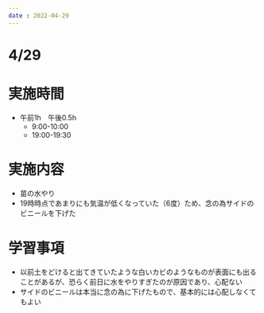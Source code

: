 ```yaml
---
date : 2022-04-29
---
```

# 4/29

# 実施時間

- 午前1h　午後0.5h
    - 9:00-10:00
    - 19:00-19:30

# 実施内容

- 苗の水やり
- 19時時点であまりにも気温が低くなっていた（6度）ため、念の為サイドのビニールを下げた

# 学習事項

- 以前土をどけると出てきていたような白いカビのようなものが表面にも出ることがあるが、恐らく前日に水をやりすぎたのが原因であり、心配ない
- サイドのビニールは本当に念の為に下げたもので、基本的には心配しなくてもよい